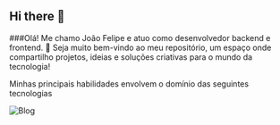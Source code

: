 ## Hi there 👋

###Olá! Me chamo João Felipe e atuo como desenvolvedor backend e frontend. 🚀
Seja muito bem-vindo ao meu repositório, um espaço onde compartilho projetos, ideias e soluções criativas para o mundo da tecnologia!

Minhas principais habilidades envolvem o domínio das seguintes tecnologias

![Blog](https://img.shields.io/badge/Python-14354C?style=for-the-badge&logo=python&logoColor=white)
